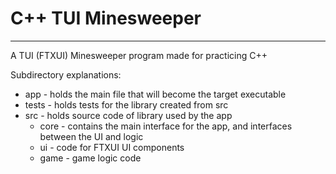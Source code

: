 # C++ TUI Minesweeper

---
A TUI (FTXUI) Minesweeper program made for practicing C++

Subdirectory explanations:
- app - holds the main file that will become the target executable
- tests - holds tests for the library created from src
- src - holds source code of library used by the app
    - core - contains the main interface for the app, and interfaces between the UI and logic
    - ui - code for FTXUI UI components
    - game - game logic code

